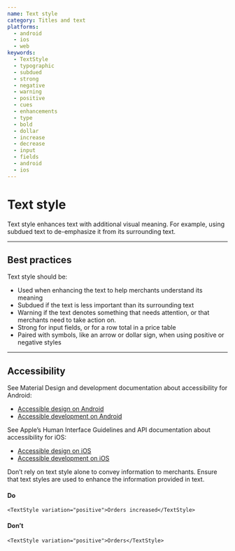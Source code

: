 ```yaml
---
name: Text style
category: Titles and text
platforms:
  - android
  - ios
  - web
keywords:
  - TextStyle
  - typographic
  - subdued
  - strong
  - negative
  - warning
  - positive
  - cues
  - enhancements
  - type
  - bold
  - dollar
  - increase
  - decrease
  - input
  - fields
  - android
  - ios
---
```


# Text style

Text style enhances text with additional visual meaning. For example, using subdued text to de-emphasize it from its surrounding text.

---

## Best practices

Text style should be:

- Used when enhancing the text to help merchants understand its meaning
- Subdued if the text is less important than its surrounding text
- Warning if the text denotes something that needs attention, or that merchants need to take action on.
- Strong for input fields, or for a row total in a price table
- Paired with symbols, like an arrow or dollar sign, when using positive or negative styles

---

## Accessibility

<!-- content-for: android -->

See Material Design and development documentation about accessibility for Android:

- [Accessible design on Android](https://material.io/design/usability/accessibility.html)
- [Accessible development on Android](https://developer.android.com/guide/topics/ui/accessibility/)

<!-- /content-for -->

<!-- content-for: ios -->

See Apple’s Human Interface Guidelines and API documentation about accessibility for iOS:

- [Accessible design on iOS](https://developer.apple.com/design/human-interface-guidelines/ios/app-architecture/accessibility/)
- [Accessible development on iOS](https://developer.apple.com/accessibility/ios/)

<!-- /content-for -->

<!-- content-for: web -->

Don’t rely on text style alone to convey information to merchants. Ensure that text styles are used to enhance the information provided in text.

<!-- usageblock -->

#### Do

```
<TextStyle variation="positive">Orders increased</TextStyle>
```

#### Don’t

```
<TextStyle variation="positive">Orders</TextStyle>
```

<!-- end -->

<!-- /content-for -->
